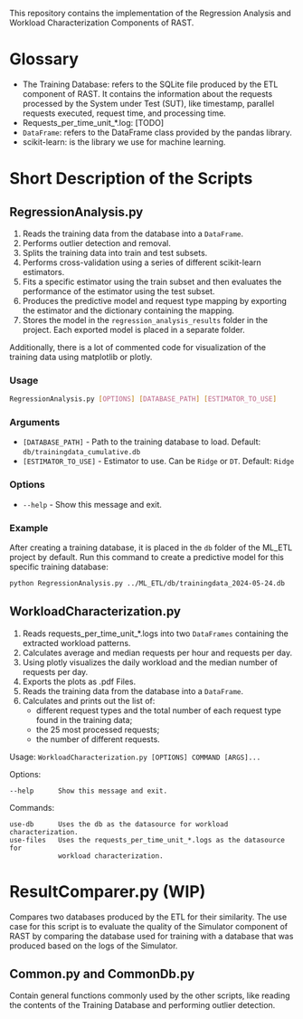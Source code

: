 This repository contains the implementation of the Regression Analysis and 
Workload Characterization Components of RAST.

# Glossary
* The Training Database: refers to the SQLite file produced by the ETL 
  component of RAST. It contains the information about the requests 
  processed by the System under Test (SUT), like timestamp, parallel 
  requests executed, request time, and processing time. 
* Requests_per_time_unit_*.log: [TODO]
* `DataFrame`: refers to the DataFrame class provided by the pandas library.
* scikit-learn: is the library we use for machine learning.

# Short Description of the Scripts
## RegressionAnalysis.py

1. Reads the training data from the database into a `DataFrame`.
2. Performs outlier detection and removal.
3. Splits the training data into train and test subsets.
4. Performs cross-validation using a series of different scikit-learn estimators.
5. Fits a specific estimator using the train subset and then evaluates the performance of the estimator using the test subset.
6. Produces the predictive model and request type mapping by exporting the estimator and the dictionary containing the mapping.
7. Stores the model in the `regression_analysis_results` folder in the project. Each exported model is placed in a separate folder.

Additionally, there is a lot of commented code for visualization of the training data using matplotlib or plotly.

### Usage
```sh
RegressionAnalysis.py [OPTIONS] [DATABASE_PATH] [ESTIMATOR_TO_USE]
```

### Arguments
* `[DATABASE_PATH]` - Path to the training database to load.
Default: `db/trainingdata_cumulative.db`
* `[ESTIMATOR_TO_USE]` - Estimator to use. Can be `Ridge` or `DT`.
Default: `Ridge`
### Options
* `--help` - Show this message and exit.

### Example
After creating a training database, it is placed in the `db` folder of the ML_ETL project by default. Run this command to create a predictive model for this specific training database:
```sh
python RegressionAnalysis.py ../ML_ETL/db/trainingdata_2024-05-24.db
```

## WorkloadCharacterization.py
1. Reads requests_per_time_unit_*.logs into 
   two `DataFrames` containing the extracted workload patterns.
2. Calculates average and median requests per hour and requests per day.
3. Using plotly visualizes the daily workload and the median number of 
   requests per day.
4. Exports the plots as .pdf Files.
5. Reads the training data from the database
   into a `DataFrame`.
6. Calculates and prints out the list of:
   * different request types and the total number of each request type found 
     in the training data;
   * the 25 most processed requests;
   * the number of different requests.

Usage: `WorkloadCharacterization.py [OPTIONS] COMMAND [ARGS]...`

Options:

    --help      Show this message and exit.

Commands:

    use-db      Uses the db as the datasource for workload characterization.
    use-files   Uses the requests_per_time_unit_*.logs as the datasource for 
                workload characterization.



# ResultComparer.py (WIP)
Compares two databases produced by the ETL for their similarity. The use 
case for this script is to evaluate the quality of the Simulator component 
of RAST by comparing the database used for training with a database that was 
produced based on the logs of the Simulator.

## Common.py and CommonDb.py
Contain general functions commonly used by the other scripts, like reading
the contents of the Training Database and performing outlier detection.